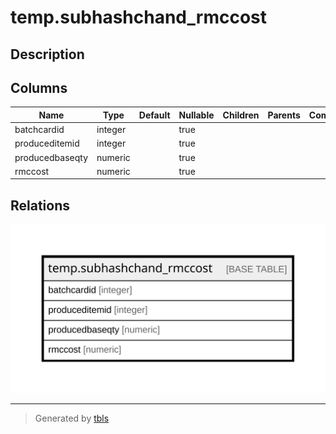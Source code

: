 # temp.subhashchand_rmccost

## Description

## Columns

| Name | Type | Default | Nullable | Children | Parents | Comment |
| ---- | ---- | ------- | -------- | -------- | ------- | ------- |
| batchcardid | integer |  | true |  |  |  |
| produceditemid | integer |  | true |  |  |  |
| producedbaseqty | numeric |  | true |  |  |  |
| rmccost | numeric |  | true |  |  |  |

## Relations

![er](temp.subhashchand_rmccost.svg)

---

> Generated by [tbls](https://github.com/k1LoW/tbls)
